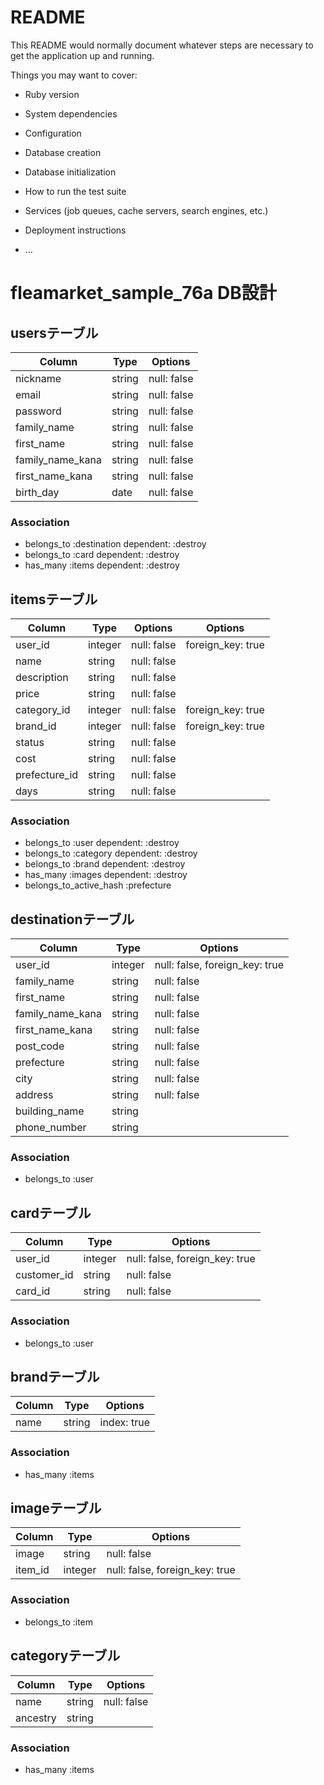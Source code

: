 # README

This README would normally document whatever steps are necessary to get the
application up and running.

Things you may want to cover:

* Ruby version

* System dependencies

* Configuration

* Database creation

* Database initialization

* How to run the test suite

* Services (job queues, cache servers, search engines, etc.)

* Deployment instructions

* ...


# fleamarket_sample_76a DB設計
## usersテーブル
|Column|Type|Options|
|------|----|-------|
|nickname|string|null: false|
|email|string|null: false|
|password|string|null: false|
|family_name|string|null: false|
|first_name|string|null: false|
|family_name_kana|string|null: false|
|first_name_kana|string|null: false|
|birth_day|date|null: false|
### Association
- belongs_to :destination dependent: :destroy
- belongs_to :card dependent: :destroy
- has_many :items dependent: :destroy

## itemsテーブル
|Column|Type|Options|Options|
|------|----|-------|-------|
|user_id|integer|null: false|foreign_key: true|
|name|string|null: false|
|description|string|null: false|
|price|string|null: false|
|category_id|integer|null: false|foreign_key: true|
|brand_id|integer|null: false|foreign_key: true|
|status|string|null: false|
|cost|string|null: false
|prefecture_id|string|null: false|
|days|string|null: false|
### Association
- belongs_to :user dependent: :destroy
- belongs_to :category dependent: :destroy
- belongs_to :brand dependent: :destroy
- has_many :images dependent: :destroy
- belongs_to_active_hash :prefecture

## destinationテーブル
|Column|Type|Options|
|------|----|-------|
|user_id|integer|null: false, foreign_key: true|
|family_name|string|null: false|
|first_name|string|null: false|
|family_name_kana|string|null: false|
|first_name_kana|string|null: false|
|post_code|string|null: false|
|prefecture|string|null: false|
|city|string|null: false|
|address|string|null: false|
|building_name|string|
|phone_number|string|
### Association
- belongs_to :user

## cardテーブル
|Column|Type|Options|
|------|----|-------|
|user_id|integer|null: false, foreign_key: true|
|customer_id|string|null: false|
|card_id|string|null: false|
### Association
- belongs_to :user

## brandテーブル
|Column|Type|Options|
|------|----|-------|
|name|string|index: true|
### Association
- has_many :items

## imageテーブル
|Column|Type|Options|
|------|----|-------|
|image|string|null: false|
|item_id|integer|null: false, foreign_key: true|
### Association
- belongs_to :item

## categoryテーブル
|Column|Type|Options|
|------|----|-------|
|name|string|null: false|
|ancestry|string|
### Association
- has_many :items